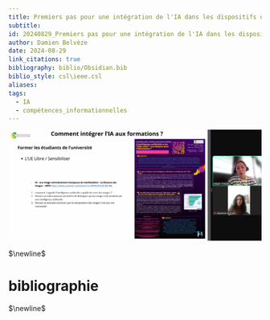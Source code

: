 ```yaml
---
title: Premiers pas pour une intégration de l'IA dans les dispositifs de formation
subtitle: 
id: 20240829_Premiers pas pour une intégration de l'IA dans les dispositifs de formation
author: Damien Belvèze
date: 2024-08-29
link_citations: true
bibliography: biblio/Obsidian.bib
biblio_style: csl\ieee.csl
aliases: 
tags:
  - IA
  - compétences_informationnelles
---
```


![](images/IA_formations_publics.png)



$\newline$
# bibliographie
$\newline$






